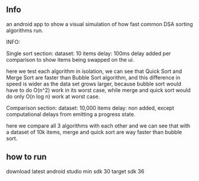 ## Info
an android app to show a visual simulation of how fast common DSA sorting algorithms run.

INFO:

Single sort section: 
dataset: 10 items
delay: 100ms delay added per comparison to show items being swapped on the ui.

here we test each algorithm in isolation, we can see that Quick Sort and Merge Sort are faster than Bubble Sort algorithm, and this difference in speed is wider as the data set grows larger, because bubble sort would have to do O(n^2) work in its worst case, while merge and quick sort would do only O(n log n) work at worst case.

Comparison section:
dataset: 10,000 items
delay: non added, except computational delays from emitting a progress state.

here we compare all 3 algorithms with each other and we can see that with a dataset of 10k items, merge and quick sort are way faster than bubble sort.

## how to run
download latest android studio
min sdk 30
target sdk 36
